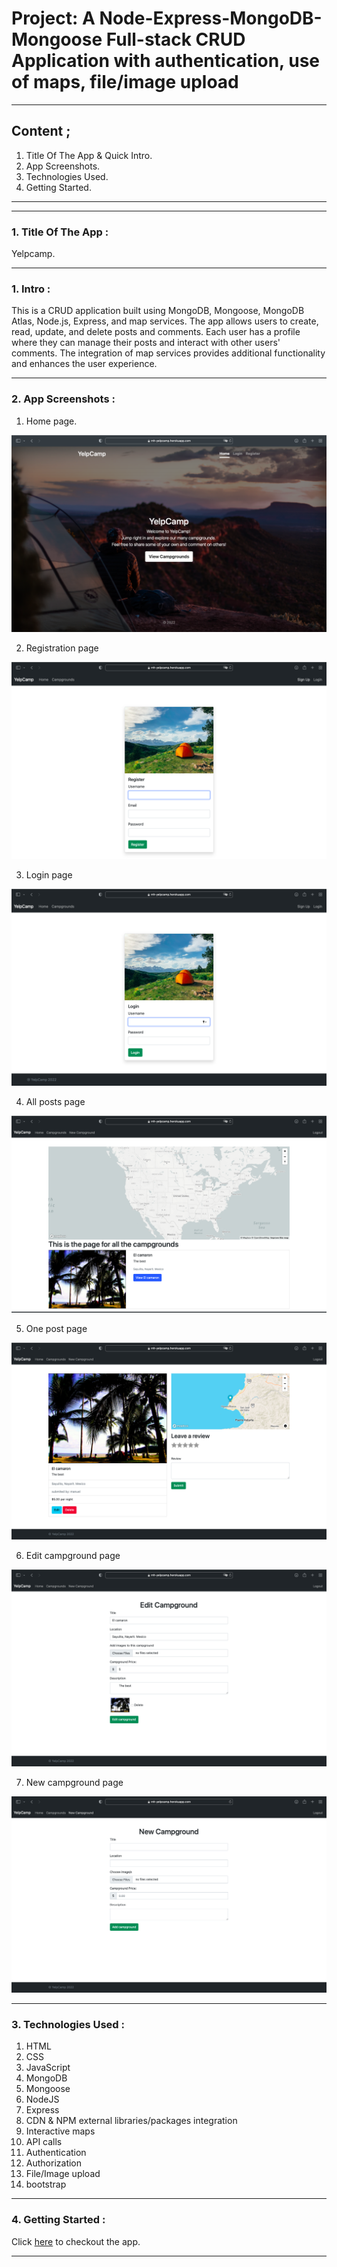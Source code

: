 # Project: A Node-Express-MongoDB-Mongoose Full-stack CRUD Application with authentication, use of maps, file/image upload

---

## Content ;

1. Title Of The App & Quick Intro.
2. App Screenshots.
3. Technologies Used.
4. Getting Started.

---

---

### 1. Title Of The App :

Yelpcamp.

---

### 1. Intro :

This is a CRUD application built using MongoDB, Mongoose, MongoDB Atlas, Node.js, Express, and map services. The app allows users to create, read, update, and delete posts and comments. Each user has a profile where they can manage their posts and interact with other users' comments. The integration of map services provides additional functionality and enhances the user experience.

---

### 2. App Screenshots :

1. Home page.

![Home-page](readme-images/home.png)

2. Registration page

![Registration-page](readme-images/registration.png)

3. Login page

![Login-page](readme-images/login.png)

4. All posts page

![All-posts-page](readme-images/all-camp.png)

5. One post page

![One-post-](readme-images/one-camp.png)

6. Edit campground page

![Edit-campground](readme-images/edit-camp.png)

7. New campground page

![Edit-post-page](readme-images/new-camp.png)

---

### 3. Technologies Used :

1. HTML
2. CSS
3. JavaScript
4. MongoDB
5. Mongoose
6. NodeJS
7. Express
8. CDN & NPM external libraries/packages integration
9. Interactive maps
10. API calls
11. Authentication
12. Authorization
13. File/Image upload
14. bootstrap

---

### 4. Getting Started :

Click [here](https://yelpcamp-murex-ten.vercel.app/home) to checkout the app.

---
